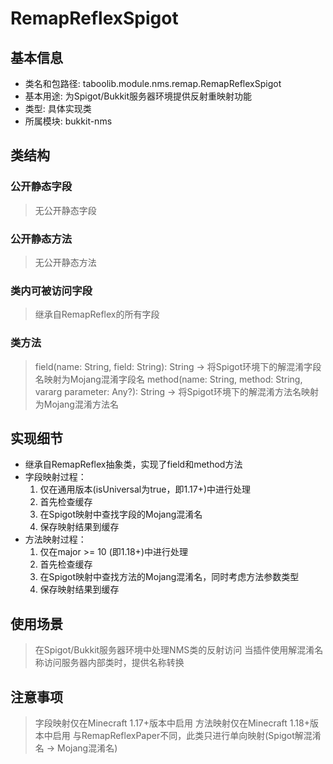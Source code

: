 # RemapReflexSpigot

## 基本信息
- 类名和包路径: taboolib.module.nms.remap.RemapReflexSpigot
- 基本用途: 为Spigot/Bukkit服务器环境提供反射重映射功能
- 类型: 具体实现类
- 所属模块: bukkit-nms

## 类结构

### 公开静态字段
> 无公开静态字段

### 公开静态方法
> 无公开静态方法

### 类内可被访问字段
> 继承自RemapReflex的所有字段

### 类方法
> field(name: String, field: String): String -> 将Spigot环境下的解混淆字段名映射为Mojang混淆字段名
> method(name: String, method: String, vararg parameter: Any?): String -> 将Spigot环境下的解混淆方法名映射为Mojang混淆方法名

## 实现细节
- 继承自RemapReflex抽象类，实现了field和method方法
- 字段映射过程：
  1. 仅在通用版本(isUniversal为true，即1.17+)中进行处理
  2. 首先检查缓存
  3. 在Spigot映射中查找字段的Mojang混淆名
  4. 保存映射结果到缓存
- 方法映射过程：
  1. 仅在major >= 10 (即1.18+)中进行处理
  2. 首先检查缓存
  3. 在Spigot映射中查找方法的Mojang混淆名，同时考虑方法参数类型
  4. 保存映射结果到缓存

## 使用场景
> 在Spigot/Bukkit服务器环境中处理NMS类的反射访问
> 当插件使用解混淆名称访问服务器内部类时，提供名称转换

## 注意事项
> 字段映射仅在Minecraft 1.17+版本中启用
> 方法映射仅在Minecraft 1.18+版本中启用
> 与RemapReflexPaper不同，此类只进行单向映射(Spigot解混淆名 -> Mojang混淆名)

